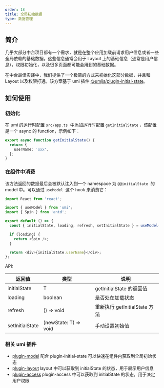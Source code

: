 ```yaml
---
order: 18
title: 全局初始数据
type: 数据管理
---
```


## 简介

几乎大部分中台项目都有一个需求，就是在整个应用加载前请求用户信息或者一些全局依赖的基础数据。这些信息通常会用于 Layout 上的基础信息（通常是用户信息），权限初始化，以及很多页面都可能会用到的基础数据。

在中台最佳实践中，我们提供了一个极简的方式来初始化这部分数据，并且和 Layout 以及权限打通。该方案基于 umi 插件 [@umijs/plugin-initial-state](https://umijs.org/zh-CN/plugins/plugin-initial-state)。

## 如何使用

### 初始化

在 umi 的运行时配置 `src/app.ts`  中添加运行时配置 `getInitialState` ，该配置是一个 async 的 function，示例如下：

```typescript
export async function getInitialState() {
  return {
    userName: 'xxx',
  };
}
```

### 在组件中消费

该方法返回的数据最后会被默认注入到一个 namespace 为 `@@initialState`  的 model 中。可以通过 `useModel`  这个 hook 来消费它：

```typescript
import React from 'react';

import { useModel } from 'umi';
import { Spin } from 'antd';

export default () => {
  const { initialState, loading, refresh, setInitialState } = useModel('@@initialState');

  if (loading) {
    return <Spin />;
  }

  return <div>{initialState.userName}</div>;
};
```

API:

| 返回值          | 类型                  | 说明                          |
| --------------- | --------------------- | ----------------------------- |
| initialState    | T                     | getInitialState 的返回值      |
| loading         | boolean               | 是否处在加载状态              |
| refresh         | () => void            | 重新执行 getInitialState 方法 |
| setInitialState | (newState: T) => void | 手动设置初始值                |

### 相关 umi 插件

- [plugin-model](./simple-model-cn) 配合 plugin-initial-state 可以快速在组件内获取到全局初始状态
- [plugin-layout](./layout-cn) layout 中可以获取到 initialState 的状态，用于展示用户信息
- [plugin-access](./authority-management-cn) plugin-access 中可以获取到 initialState 的状态，用于决定用户权限
